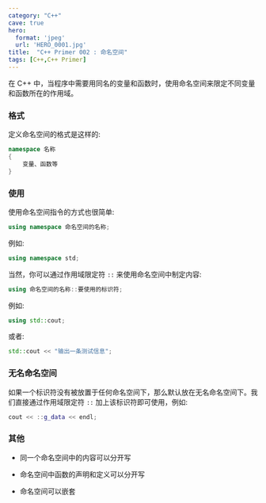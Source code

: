 ```yaml
---
category: "C++"
cave: true
hero:
  format: 'jpeg'
  url: 'HERO_0001.jpg'
title:  "C++ Primer 002 : 命名空间"
tags: [C++,C++ Primer]
---
```

在 C++ 中，当程序中需要用同名的变量和函数时，使用命名空间来限定不同变量和函数所在的作用域。

### 格式

定义命名空间的格式是这样的:

```cpp
namespace 名称
{
	变量、函数等
}
```


### 使用

使用命名空间指令的方式也很简单:

```cpp
using namespace 命名空间的名称;
```

例如:
```cpp
using namespace std;
```


当然，你可以通过作用域限定符 `::` 来使用命名空间中制定内容:

```cpp
using 命名空间的名称::要使用的标识符;
```

例如:

```cpp
using std::cout;
```

或者:

```cpp
std::cout << "输出一条测试信息";
```


### 无名命名空间

如果一个标识符没有被放置于任何命名空间下，那么默认放在无名命名空间下。我们直接通过作用域限定符 `::` 加上该标识符即可使用，例如:

```cpp
cout << ::g_data << endl;
```


### 其他

* 同一个命名空间中的内容可以分开写

* 命名空间中函数的声明和定义可以分开写

* 命名空间可以嵌套






